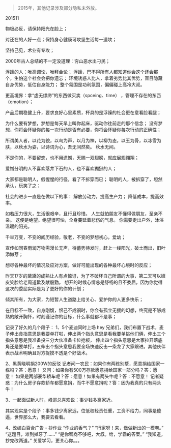 > 2015年，其他记录涉及部分隐私未外放。

201511

物极必反，请保持阳光在脸上；

对还在的人好一点；保持身心健康可攻坚生活每一道坎；

坚持己见，术业有专攻；

2000年古人总结的不一定没道理：穷山恶水出刁民；

浮躁的人：唯高调论，唯拜金论；
浮躁，巴不得所有人都知道你会这个还会那个，生怕这个社会会把你遗忘；
环境诱惑人比人，拿着劣势比其优势，盲目隐藏自身优势，低估自身能力；
整个氛围是功利氛围，偏偏碰上高冷大叔。

更高境界：拿“虚无缥缈”的东西做买卖（spceing、time） ，管理不存在的东西（emotion）；

产品后期稳健上升，要求良好心里素质，杯具的是浮躁的社会更在意看脸看腿；

为什么要有梦想，梦想是每天早上叫你起床，驱动你往前走的那个信念；
没有梦想，你将会怀疑你的每一次行动是否有必要，你将会怀疑你每次行动的正确性；

所谓美人者，以花为貌，以鸟为声，以月为神，以柳为态，以玉为骨，以冰雪为肤，以秋水为姿，以诗词为心，吾无间然矣。 秋水无间。

不是你的，不要留恋，也不用遗憾，天赐一双翅膀，就应展翅翱翔；

爱憎分明的人不喜欢落井下石的人，也不喜欢猢狲的人；

大家都是聪明人，假惺惺的行径，看了不拆穿而已；
聪明的人，被拆穿了，坦然承认，玩笑了之；

社会的进步一直是在做以下的事：
解放劳动力，提高生产力；
降低成本，提高效率。

如若压力很大，生活很艰辛，且行且珍惜。
人生就怕朋友不懂得做朋友，至亲不亲。
这便是绝望。绝望很可怕，全身蔓延着悲伤的气息。
你需要走出户外，沐浴温暖的阳光。

千举万变，不变的阅历经验，敬老，不变的梦想初心，爱幼；

宣传如同春雨润万物需漫长无声，待蓄势待发时，赶上一缕阳光，破土而出，旧叶添嫩芽；

想尽各种最坏的情况及应对方案，做好可能出现的各种最坏心境时的反应；

昨天17岁的黛黛的成熟让人有点惊讶，为了不破坏自己所谓的大事，第二天可以嬉皮笑脸给老周道歉及献殷勤。
想开的时候心情总是舒畅的且不委屈，因为你觉得这次的委屈实际是为了更好的你的计划；

倾其所有，为大家，为短暂人生道路上给关心、爱护你的人更多快乐；

在目标不一致，自身刚愎，恨己不成钢时，你会有孤立无援的幻想，终究是不够成熟的敞开胸怀，时刻谨记你的目标，什么事就都不是事；

记录了好久的几个段子：
1、5个麦迪同时上场
hey 兄弟们，我们布置下战术，麦子伸出食指意思是我要单打啦，伸出两个指头意思是看我要单挑他们俩，伸出三个指头意思是我准备投三分大伙准备卡位抢板，
伸出四个指头意思是大家拉开落底角还是要单打，五伸出个指头意思我要全场快速反击一条龙了大家跟进。其他伙伴表示战术明确且对方捉摸不透是个好战术。

2、黑黄晓明捐200W的反驳
记者问一农民：如果你有两栋别墅，愿意捐给国家一栋吗？答：愿意！
又问：如果你有500万存款愿意捐给国家一部分吗？答：愿意！
如果是两部豪华轿车呢？答：愿意！如果有两头牛呢？答：不愿意！
记者疑惑：为什么房子存款轿车都愿意捐，而牛不愿意捐呢？答：因为我真的只有两头牛！

3、一起面试新人时，峰哥总喜欢说：事少钱多离家近。

其实现实是个段子：事多钱少离家远，位低权轻责任重，工资不给力，同事是傻逼，世界那么大，我要去看看。


4、改编白百合广告 - 抄作业
“作业的香气？”
“行家呀！来，做做新出的一模卷。”
“这题目，难到掉牙了……”
“是你智商不够吧，大叔。给，学霸的答案。”
“我知道，抄完改两道。” 
关爱学习，更关心你。。。



